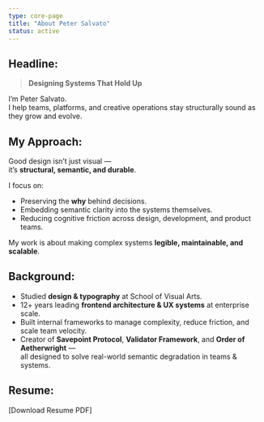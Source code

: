 ```yaml
---
type: core-page
title: "About Peter Salvato"
status: active
---
```


## Headline:

> **Designing Systems That Hold Up**

I’m Peter Salvato.  
I help teams, platforms, and creative operations stay structurally sound as they grow and evolve.

## My Approach:

Good design isn’t just visual —  
it’s **structural, semantic, and durable**.

I focus on:
- Preserving the **why** behind decisions.
- Embedding semantic clarity into the systems themselves.
- Reducing cognitive friction across design, development, and product teams.

My work is about making complex systems **legible, maintainable, and scalable**.

## Background:

- Studied **design & typography** at School of Visual Arts.
- 12+ years leading **frontend architecture & UX systems** at enterprise scale.
- Built internal frameworks to manage complexity, reduce friction, and scale team velocity.
- Creator of **Savepoint Protocol**, **Validator Framework**, and **Order of Aetherwright** —  
    all designed to solve real-world semantic degradation in teams & systems.

## Resume:

[Download Resume PDF]